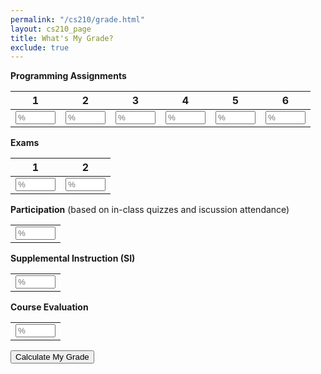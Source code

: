 ```yaml
---
permalink: "/cs210/grade.html"
layout: cs210_page
title: What's My Grade?
exclude: true
---
```


<div class="aside">
    <div class="container-fluid">
      <span><b>Programming Assignments</b></span>
      <table class="table">
        <thead>
          <tr class="row">
            <th scope="col" class="text-center col-1">1</th>
            <th scope="col" class="text-center col-1">2</th>
            <th scope="col" class="text-center col-1">3</th>
            <th scope="col" class="text-center col-1">4</th>
            <th scope="col" class="text-center col-1">5</th>
            <th scope="col" class="text-center col-1">6</th>
          </tr>
        </thead>
        <tr class="row">
          <td class="col-1">
            <input id="pa1" type="number" min="0" max="100" size="10" class="form-control" placeholder="%"/>
          </td>
          <td class="col-1">
            <input id="pa2" type="number" min="0" max="100" size="10" class="form-control" placeholder="%"/>
          </td>
          <td class="col-1">
            <input id="pa3" type="number" min="0" max="100" size="10" class="form-control" placeholder="%"/>
          </td>
          <td class="col-1">
            <input id="pa4" type="number" min="0" max="100" size="10" class="form-control" placeholder="%"/>
          </td>
          <td class="col-1">
            <input id="pa5" type="number" min="0" max="100" size="10" class="form-control" placeholder="%"/>
          </td>
          <td class="col-1">
            <input id="pa6" type="number" min="0" max="100" size="10" class="form-control" placeholder="%"/>
          </td>
        </tr>
      </table>
      <p/>
      <span><b>Exams</b></span>
      <table class="table">
        <thead>
          <tr class="row">
            <th scope="col" class="text-center col-1">1</th>
            <th scope="col" class="text-center col-1">2</th>
          </tr>
        </thead>
        <tr class="row">
          <td class="col-1">
            <input id="exam1" type="number" min="0" max="100" size="10" class="form-control" placeholder="%"/>
          </td>
          <td class="col-1">
            <input id="exam2" type="number" min="0" max="100" size="10" class="form-control" placeholder="%"/>
          </td>
        </tr>
      </table>
      <p/>
    <p/>
    <span><b>Participation</b> (based on in-class quizzes and iscussion attendance)</span>
    <table>
      <tr>
        <td><input id="participation" type="number" min="0" max="100" size="10" class="form-control" placeholder="%"/></td>
    </tr>
    </table>
    <p/>
    <p/>
    <span><b>Supplemental Instruction (SI)</b></span>
    <table>
      <tr>
        <td><input id="si" type="number" min="0" max="100" size="10" class="form-control" placeholder="%"/></td>
      </tr>
    </table>
    <p/>
    <p/>
    <span><b>Course Evaluation</b></span>
    <table>
      <tr>
        <td><input id="eval" type="number" min="0" max="100" size="10" class="form-control" placeholder="%"/></td>
      </tr>
    </table>
    <p/>
    <p/>
    <input class="btn btn-info" type="button" value="Calculate My Grade" onclick="grade()"/>
    <p/>
      <div class="scores"></div>
      <p/>
      <h2><div class="grade"></div></h2>
      <div class="disclaimer"></div>
    </div>
    <script src="https://code.jquery.com/jquery-3.2.1.slim.min.js"
            integrity="sha384-KJ3o2DKtIkvYIK3UENzmM7KCkRr/rE9/Qpg6aAZGJwFDMVNA/GpGFF93hXpG5KkN"
            crossorigin="anonymous">
    </script>
    <script src="https://cdnjs.cloudflare.com/ajax/libs/popper.js/1.12.9/umd/popper.min.js"
            integrity="sha384-ApNbgh9B+Y1QKtv3Rn7W3mgPxhU9K/ScQsAP7hUibX39j7fakFPskvXusvfa0b4Q"
            crossorigin="anonymous">
    </script>
    <script src="https://maxcdn.bootstrapcdn.com/bootstrap/4.0.0/js/bootstrap.min.js"
            integrity="sha384-JZR6Spejh4U02d8jOt6vLEHfe/JQGiRRSQQxSfFWpi1MquVdAyjUar5+76PVCmYl"
            crossorigin="anonymous">
    </script>
    <script type="text/javascript">
// Return an object containing the assessment types and counts.
function assessments() {
    var assessments = new Object();
    assessments.assignment = 6;
    assessments.exam = 2;
    assessments.participation = 1;
    assessments.si = 1;
    assessments.evals = 1;
    return assessments;
}

// Return an object containing weights for calculating student grade.
function weights() {
    var weights = new Object();
    weights.assignment = 5;
    weights.exam = 30;
    weights.participation = 10;
    weights.si = 2;
    weights.evals = 1;
    return weights;
}

// Return letter grade corresponding to the specified percentage score
function score2grade(score) {
    if (score < 60) {
        return "F";
    }
    else if (score < 63) {
        return "D-";
    }
    else if (score < 67) {
        return "D";
    }
    else if (score < 70) {
        return "D+";
    }
    else if (score < 73) {
        return "C-";
    }
    else if (score < 77) {
        return "C";
    }
    else if (score < 80) {
        return "C+";
    }
    else if (score < 83) {
        return "B-";
    }
    else if (score < 87) {
        return "B";
    }
    else if (score < 90) {
        return "B+";
    }
    else if (score < 93) {
        return "A-";
    }
    else if (score < 100) {
        return "A";
    }
    else {
        return "A+";
    }
}

// Return true if score is within half-a-point of a grade boundary, and false otherwise.
function borderline(score) {
    return score >= 92.5 && score < 93 || 
        score >= 89.5 && score < 90 ||
        score >= 86.5 && score < 87 ||
        score >= 82.5 && score < 83 ||
        score >= 79.5 && score < 80 ||
        score >= 76.5 && score < 77 ||
        score >= 72.5 && score < 73 ||
        score >= 69.5 && score < 70 ||
        score >= 66.5 && score < 67 ||
        score >= 62.5 && score < 63 ||
        score >= 59.5 && score < 60;
}

// Return the non-NaN elements of the list a as a list of floats.
function graded(a) {
    return a.filter(Boolean).map(function(item) {return parseFloat(item)});
}

// Return the sum of the values in the list a.
function sum(a) {
    return a.reduce(function(x, y) {return x + y});
}

function grade() {
    var scores = new Object();
    scores.assignment = [];
    scores.assignment.push($("#pa1").val());
    scores.assignment.push($("#pa2").val());
    scores.assignment.push($("#pa3").val());
    scores.assignment.push($("#pa4").val());
    scores.assignment.push($("#pa5").val());
    scores.assignment.push($("#pa6").val());
    scores.exam = [];
    scores.exam.push($("#exam1").val());
    scores.exam.push($("#exam2").val());
    scores.participation = [];
    scores.participation.push($("#participation").val());
    scores.si = [];
    scores.si.push($("#si").val());
    scores.evals = [];
    scores.evals.push($("#eval").val());
    
    var a = assessments();
    var w = weights();
    var score = 0.0;
    var total = 0.0;

    // Assignments.
    var assignments = graded(scores.assignment);
    if (assignments.length > 0) {
        score += w.assignment / 100.0 * sum(assignments);
        total += w.assignment * assignments.length;
    }
    
    // Exams.
    var exams = graded(scores.exam);
    if (exams.length > 0) {
        score += w.exam / 100.0 * sum(exams);
        total += w.exam * exams.length;
    }

    // Participation.
    var participation = graded(scores.participation);
    if (participation.length == a.participation) {
        score += w.participation / 100.0 * participation[0]; 
        total += w.participation * participation.length;
    }
        
    // Supplemental instruction.
    si = graded(scores.si);
    if (si.length == a.si) {
        score += w.si / 100.0 * scores.si[0];
    }
    
    // Course evaluation.
    var evals = graded(scores.evals);
    if (evals.length == a.evals) {
        score += w.evals / 100.0 * scores.evals[0];
    }

    score = total > 0.0 ? score / total * 100.0 : score;
    if (borderline(score)) {
        score = Math.ceil(score);
    }
    
    var grade = "";
    if (score >= 70) {
        grade = '<span><font color="green">' +
            score.toFixed(2) + ' (' + score2grade(score) + ')</font></span>';
    }
    else if (score >= 60) {
        grade = '<span><font color="orange">' +
            score.toFixed(2) + ' (' + score2grade(score) + ')</font></span>';
    }
    else {
        grade = '<span><font color="red">' +
            score.toFixed(2) + ' (' + score2grade(score) + ')</font></span>';
    }
    var disclaimer = "The above grade accurately reflects the grading scheme for the course only when all the scores have been entered."
    $(".grade").html(grade);
    $(".disclaimer").html(disclaimer);
}
      </script>
  </div>
